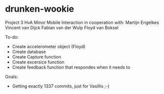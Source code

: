 drunken-wookie
==============

Project 3 HvA Minor Mobile Interaction in cooperation with:
Martijn Engelkes
Vincent van Dijck
Fabian van der Wulp
Floyd van Boksel

To-do:
- Create accelerometer object (Floyd)
- Create database
- Create Capture function
- Create excersice function
- Create feedback function that respondes when it needs to

Goals:
- Getting exactly 1337 commits, just for Vasillis ;-)

